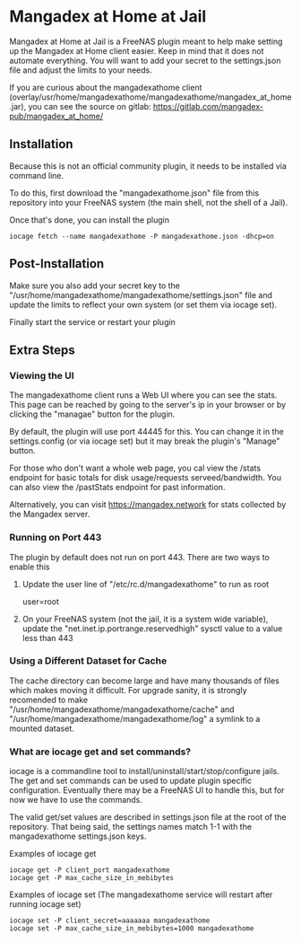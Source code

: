 # Mangadex at Home at Jail

Mangadex at Home at Jail is a FreeNAS plugin meant to help make setting up the Mangadex at Home client easier. Keep in mind that it does not automate everything. You will want to add your secret to the settings.json file and adjust the limits to your needs.

If you are curious about the mangadexathome client (overlay/usr/home/mangadexathome/mangadexathome/mangadex_at_home.jar), you can see the source on gitlab: https://gitlab.com/mangadex-pub/mangadex_at_home/

## Installation

Because this is not an official community plugin, it needs to be installed via command line.

To do this, first download the "mangadexathome.json" file from this repository into your FreeNAS system (the main shell, not the shell of a Jail).

Once that's done, you can install the plugin

    iocage fetch --name mangadexathome -P mangadexathome.json -dhcp=on

## Post-Installation

Make sure you also add your secret key to the "/usr/home/mangadexathome/mangadexathome/settings.json" file and update the limits to reflect your own system (or set them via iocage set).

Finally start the service or restart your plugin

## Extra Steps


### Viewing the UI

The mangadexathome client runs a Web UI where you can see the stats. This page can be reached by going to the server's ip in your browser or by clicking the "managae" button for the plugin.

By default, the plugin will use port 44445 for this. You can change it in the settings.config (or via iocage set) but it may break the plugin's "Manage" button.

For those who don't want a whole web page, you cal view the /stats endpoint for basic totals for disk usage/requests serveed/bandwidth. You can also view the /pastStats endpoint for past information.

Alternatively, you can visit https://mangadex.network for stats collected by the Mangadex server.

### Running on Port 443

The plugin by default does not run on port 443. There are two ways to enable this

1. Update the user line of "/etc/rc.d/mangadexathome" to run as root

    user=root

2. On your FreeNAS system (not the jail, it is a system wide variable), update the "net.inet.ip.portrange.reservedhigh" sysctl value to a value less than 443

### Using a Different Dataset for Cache

The cache directory can become large and have many thousands of files which makes moving it difficult. For upgrade sanity, it is strongly recomended to make "/usr/home/mangadexathome/mangadexathome/cache" and "/usr/home/mangadexathome/mangadexathome/log" a symlink to a mounted dataset.

### What are iocage get and set commands?

iocage is a commandline tool to install/uninstall/start/stop/configure jails. The get and set commands can be used to update plugin specific configuration. Eventually there may be a FreeNAS UI to handle this, but for now we have to use the commands.

The valid get/set values are described in settings.json file at the root of the repository. That being said, the settings names match 1-1 with the mangadexathome settings.json keys.

Examples of iocage get

    iocage get -P client_port mangadexathome
    iocage get -P max_cache_size_in_mebibytes

Examples of iocage set (The mangadexathome service will restart after running iocage set)

    iocage set -P client_secret=aaaaaaa mangadexathome
    iocage set -P max_cache_size_in_mebibytes=1000 mangadexathome
